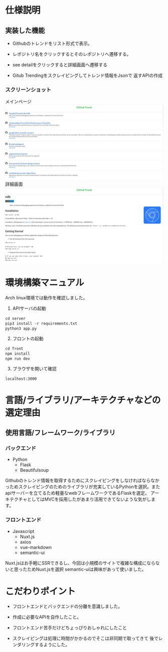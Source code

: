 # 仕様説明
## 実装した機能

- Githubのトレンドをリスト形式で表示。  
- レポジトリ名をクリックするとそのレポジトリへ遷移する。  
- see detailをクリックすると詳細画面へ遷移する
  
- Gitub Trendingをスクレイピングしてトレンド情報をJsonで
  返すAPIの作成

### スクリーンショット  
メインページ
![main](/schreenshot/git_trend.png)
詳細画面
![detail](schreenshot/git_detail.png)

# 環境構築マニュアル
Arch linux環境では動作を確認しました。
1. APIサーバの起動
```
cd server
pip3 install -r requirements.txt
python3 app.py
```
2. フロントの起動
``` 
cd front
npm install
npm run dev
```
3. ブラウザを開いて確認
```
localhost:3000
```


# 言語/ライブラリ/アーキテクチャなどの選定理由
## 使用言語/フレームワーク/ライブラリ
### バックエンド
- Python  
    - Flask
    - Beautifulsoup  
  
Githubのトレンド情報を取得するためにスクレイピングをしなければならなかっためスクレイピングのためのライブラリが充実しているPythonを選択。またapiサーバーを立てるため軽量なwebフレームワークであるFlaskを選定。
アーキテクチャとしてはMVCを採用したがあまり活用できてないような気がします。
### フロントエンド
- Javascript 
    - Nuxt.js
    - axios
    - vue-markdown  
    - semantic-ui  
  
Nuxt.jsはお手軽にSSRできるし、今回は小規模のサイトで複雑な構成にならないと思ったためNuxt.jsを選択
semantic-uiは興味があって使いました。


# こだわりポイント  
- フロントエンドとバックエンドの分離を意識しました。
- 作成に必要なAPIを自作したこと。
- フロントエンド苦手だけどちょっぴりおしゃれにしたこと

- スクレイピングは処理に時間がかかるのでそこは非同期で取ってきて
後でレンダリングするようにした。
